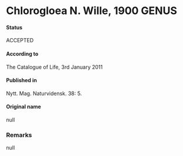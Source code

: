 # Chlorogloea N. Wille, 1900 GENUS

#### Status
ACCEPTED

#### According to
The Catalogue of Life, 3rd January 2011

#### Published in
Nytt. Mag. Naturvidensk. 38: 5.

#### Original name
null

### Remarks
null